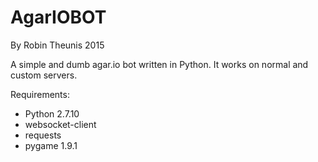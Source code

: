 AgarIOBOT
=======================
By Robin Theunis 2015

A simple and dumb agar.io bot written in Python. It works on normal and custom servers.

Requirements:
* Python 2.7.10
* websocket-client
* requests
* pygame 1.9.1

